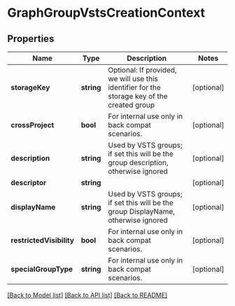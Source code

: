 # GraphGroupVstsCreationContext

## Properties
Name | Type | Description | Notes
------------ | ------------- | ------------- | -------------
**storageKey** | **string** | Optional: If provided, we will use this identifier for the storage key of the created group | [optional] 
**crossProject** | **bool** | For internal use only in back compat scenarios. | [optional] 
**description** | **string** | Used by VSTS groups; if set this will be the group description, otherwise ignored | [optional] 
**descriptor** | **string** |  | [optional] 
**displayName** | **string** | Used by VSTS groups; if set this will be the group DisplayName, otherwise ignored | [optional] 
**restrictedVisibility** | **bool** | For internal use only in back compat scenarios. | [optional] 
**specialGroupType** | **string** | For internal use only in back compat scenarios. | [optional] 

[[Back to Model list]](../README.md#documentation-for-models) [[Back to API list]](../README.md#documentation-for-api-endpoints) [[Back to README]](../README.md)



